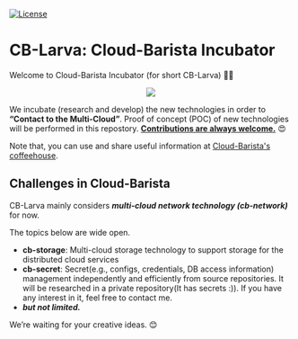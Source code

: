 [![License](https://img.shields.io/badge/License-Apache%202.0-blue.svg)](https://opensource.org/licenses/Apache-2.0)

# CB-Larva: Cloud-Barista Incubator
Welcome to Cloud-Barista Incubator (for short CB-Larva) :baby::laughing: 

<p align="center">
  <img src="https://user-images.githubusercontent.com/7975459/93279916-69b0b480-f803-11ea-9c4f-e6b778d21819.png">
</p>

We incubate (research and develop) the new technologies in order to **“Contact to the Multi-Cloud”**. Proof of concept (POC) of new technologies will be performed in this repostory. <ins>**Contributions are always welcome.**</ins> :heart_eyes:

Note that, you can use and share useful information at [Cloud-Barista's coffeehouse](https://github.com/cb-contributhon/cb-coffeehouse).


## Challenges in Cloud-Barista
CB-Larva mainly considers ***multi-cloud network technology (cb-network)*** for now.

The topics below are wide open.
- **cb-storage**: Multi-cloud storage technology to support storage for the distributed cloud services
- **cb-secret**: Secret(e.g., configs, credentials, DB access information) management independently and efficiently from source repositories. It will be researched in a private repository(It has secrets :)). If you have any interest in it, feel free to contact me.
- ***but not limited.***

We’re waiting for your creative ideas. :blush:
